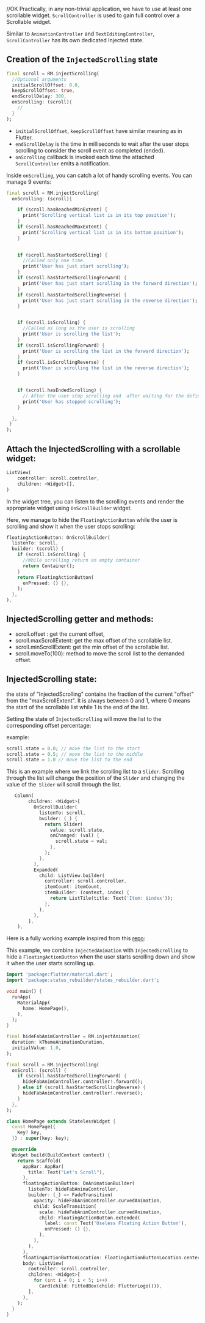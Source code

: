 //OK
Practically, in any non-trivial application, we have to use at least one scrollable widget. `ScrollController` is used to gain full control over a Scrollable widget.

Similar to `AnimationController` and `TextEditingController`, `ScrollController` has its own dedicated Injected state.

## Creation of the `InjectedScrolling` state
```dart
final scroll = RM.injectScrolling(
  //Optional arguments
  initialScrollOffset: 0.0,
  keepScrollOffset: true,
  endScrollDelay: 300,
  onScrolling: (scroll){
    // 
  }
);
```
* `initialScrollOffset`, `keepScrollOffset` have similar meaning as in Flutter.
* `endScrollDelay` is the time in milliseconds to wait after the user stops scrolling to consider the scroll event as completed (ended).
* `onScrolling` callback is invoked each time the attached `ScrollController` emits a notification.

Inside `onScrolling`, you can catch a lot of handy scrolling events. You can manage 9 events:

```dart
final scroll = RM.injectScrolling(
  onScrolling: (scroll){

    if (scroll.hasReachedMinExtent) {
      print('Scrolling vertical list is in its top position');
    }
    if (scroll.hasReachedMaxExtent) {
      print('Scrolling vertical list is in its bottom position');
    }

      
    if (scroll.hasStartedScrolling) {
      //Called only one time.
      print('User has just start scrolling');
    }
    if (scroll.hasStartedScrollingForward) {
      print('User has just start scrolling in the forward direction');
    } 
    if (scroll.hasStartedScrollingReverse) {
      print('User has just start scrolling in the reverse direction');
    }


    if (scroll.isScrolling) {
      //Called as long as the user is scrolling
      print('User is scrolling the list');
    }
    if (scroll.isScrollingForward) {
      print('User is scrolling the list in the forward direction');
    }
    if (scroll.isScrollingReverse) {
      print('User is scrolling the list in the reverse direction');
    }


    if (scroll.hasEndedScrolling) {
      // After the user stop scrolling and  after waiting for the defined endScrollDelay 
      print('User has stopped scrolling');
    }

  },
 }
);

```
## Attach the InjectedScrolling with a scrollable widget:

```dart
ListView(
    controller: scroll.controller,
    children: <Widget>[],
)
```

In the widget tree, you can listen to the scrolling events and render the appropriate widget using `OnScrollBuilder` widget.

Here, we manage to hide the `FloatingActionButton` while the user is scrolling and show it when the user stops scrolling:

```dart
floatingActionButton: OnScrollBuilder(
  listenTo: scroll,
  builder: (scroll) {
    if (scroll.isScrolling) {
      //While scrolling return an empty container
      return Container();
    }
    return FloatingActionButton(
      onPressed: () {},
    );
  },
),
```
## InjectedScrolling getter and methods:
- scroll.offset : get the current offset,
- scroll.maxScrollExtent: get the max offset of the scrollable list.
- scroll.minScrollExtent: get the min offset of the scrollable list.
- scroll.moveTo(100): method to move the scroll list to the demanded offset.

## InjectedScrolling state:
the state of "InjectedScrolling" contains the fraction of the current "offset" from the "maxScrollExtent". It is always between 0 and 1, where 0 means the start of the scrollable list while 1 is the end of the list.

Setting the state of `InjectedScrolling` will move the list to the corresponding offset percentage:

example:

``` dart
scroll.state = 0.0; // move the list to the start
scroll.state = 0.5; // move the list to the middle
scroll.state = 1.0 // move the list to the end
```

This is an example where we link the scrolling list to a `Slider`. Scrolling through the list will change the position of the `Slider` and changing the value of the` Slider` will scroll through the list.

```dart
   Column(
        children: <Widget>[
          OnScrollBuilder(
            listenTo: scroll,
            builder: (_) {
              return Slider(
                value: scroll.state,
                onChanged: (val) {
                  scroll.state = val;
                },
              );
            },
          ),
          Expanded(
            child: ListView.builder(
              controller: scroll.controller,
              itemCount: itemCount,
              itemBuilder: (context, index) {
                return ListTile(title: Text('Item: $index'));
              },
            ),
          ),
        ],
    ),
```

Here is a fully working example inspired from this [repo](https://resocoder.com/2020/01/21/flutter-hooks-hide-fab-animation-100-widget-code-reuse/):

 This example, we combine `InjectedAnimation` with `InjectedScrolling` to hide a `FloatingActionButton` when the user starts scrolling down and show it when the user starts scrolling up.

```dart
import 'package:flutter/material.dart';
import 'package:states_rebuilder/states_rebuilder.dart';

void main() {
  runApp(
    MaterialApp(
      home: HomePage(),
    ),
  );
}

final hideFabAnimController = RM.injectAnimation(
  duration: kThemeAnimationDuration,
  initialValue: 1.0,
);

final scroll = RM.injectScrolling(
  onScroll: (scroll) {
    if (scroll.hasStartedScrollingForward) {
      hideFabAnimController.controller!.forward();
    } else if (scroll.hasStartedScrollingReverse) {
      hideFabAnimController.controller!.reverse();
    }
  },
);

class HomePage extends StatelessWidget {
  const HomePage({
    Key? key,
  }) : super(key: key);

  @override
  Widget build(BuildContext context) {
    return Scaffold(
      appBar: AppBar(
        title: Text("Let's Scroll"),
      ),
      floatingActionButton: OnAnimationBuilder(
        listenTo: hideFabAnimaController,
        builder: (_) => FadeTransition(
          opacity: hideFabAnimController.curvedAnimation,
          child: ScaleTransition(
            scale: hideFabAnimController.curvedAnimation,
            child: FloatingActionButton.extended(
              label: const Text('Useless Floating Action Button'),
              onPressed: () {},
            ),
          ),
        ),
      ),
      floatingActionButtonLocation: FloatingActionButtonLocation.centerFloat,
      body: ListView(
        controller: scroll.controller,
        children: <Widget>[
          for (int i = 0; i < 5; i++)
            Card(child: FittedBox(child: FlutterLogo())),
        ],
      ),
    );
  }
}
```